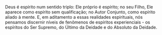 ﻿Deus é espírito num sentido triplo: Ele próprio é espírito; no seu Filho, Ele aparece como espírito sem qualificação; no Autor Conjunto, como espírito aliado à mente. E, em aditamento a essas realidades espirituais, nós pensamos discernir níveis de fenômenos de espíritos experienciais - os espíritos do Ser Supremo, do Último da Deidade e do Absoluto da Deidade.